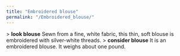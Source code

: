 ```yaml
---
title: "Embroidered blouse"
permalink: "/Embroidered_blouse/"
---
```


\> **look blouse**
Sewn from a fine, white fabric, this thin, soft blouse is embroidered
with
silver-white threads.
\> **consider blouse**
It is an embroidered blouse.
It weighs about one pound.